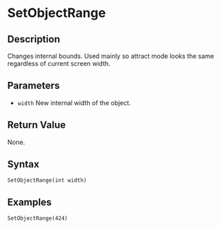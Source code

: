 # SetObjectRange

## Description
Changes internal bounds.
Used mainly so attract mode looks the same regardless of current screen width.

## Parameters
- `width`
New internal width of the object.

## Return Value
None.

## Syntax
```
SetObjectRange(int width)
```

## Examples
```
SetObjectRange(424)
```
